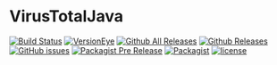# VirusTotalJava
[![Build Status](https://travis-ci.org/B-V-R/VirusTotalJava.svg?branch=master)](https://travis-ci.org/B-V-R/VirusTotalJava)
[![VersionEye](https://img.shields.io/versioneye/d/ruby/rails.svg?style=flat-square)]()
[![Github All Releases](https://img.shields.io/github/downloads/atom/atom/total.svg?style=flat-square)]()
[![Github Releases](https://img.shields.io/github/downloads/atom/atom/latest/total.svg?style=flat-square)]()
[![GitHub issues](https://img.shields.io/github/issues/badges/shields.svg?style=flat-square)]()
[![Packagist Pre Release](https://img.shields.io/packagist/vpre/symfony/symfony.svg?style=flat-square)]()
[![Packagist](https://img.shields.io/packagist/v/symfony/symfony.svg?style=flat-square)]()
[![license](https://img.shields.io/github/license/mashape/apistatus.svg?style=flat-square)]()
